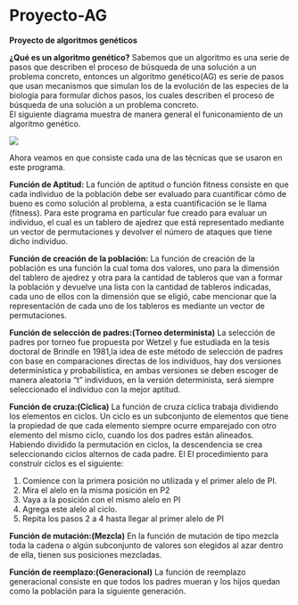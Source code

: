 # Proyecto-AG

**Proyecto de algoritmos genéticos**

**¿Qué es un algoritmo genético?** 
Sabemos que un algoritmo es una serie de pasos que describen el proceso de búsqueda de una solución a un problema concreto, entonces un algoritmo genético(AG) es serie de pasos que usan mecanismos que simulan los de la evolución de las especies de la biología para formular dichos pasos, los cuales describen el proceso de búsqueda de una solución a un problema concreto.  
El siguiente diagrama muestra de manera general el funiconamiento de un algoritmo genético.

![](https://drive.google.com/file/d/1FVo47CJpk3T00UnOVFNynH6bvoo9VZvA/view?usp=sharing)

Ahora veamos en que consiste cada una de las técnicas que se usaron en este programa. 

**Función de Aptitud:**
La función de aptitud o función fitness consiste en que cada individuo de la población debe ser evaluado para cuantificar cómo de bueno es como solución al problema, a esta cuantificación se le llama (fitness). 
Para este programa en particular fue creado para evaluar un individuo, el cual es un tablero de ajedrez que está representado mediante un vector de permutaciones y devolver el número de ataques que tiene dicho individuo. 

**Función de creación de la población:**
La función de creación de la población es una función la cual toma dos valores, uno para la dimensión del tablero de ajedrez y otra para la cantidad de tableros que van a formar la población y devuelve una lista con la cantidad de tableros indicadas, cada uno de ellos con la dimensión que se eligió, cabe mencionar que la representación de cada uno de los tableros es mediante un vector de permutaciones.  

**Función de selección de padres:(Torneo determinista)**
La selección de padres por torneo fue propuesta por Wetzel y fue estudiada en la tesis doctoral de Brindle en 1981,la idea de este método de selección de padres con base en comparaciones directas de los individuos, hay dos versiones determinística y probabilística, en ambas versiones se deben escoger de manera aleatoria “t” individuos, en la versión determinista, será siempre seleccionado el individuo con la mejor aptitud. 

**Función de cruza:(Cíclica)** 
La función de cruza cíclica trabaja dividiendo los elementos en ciclos. Un ciclo es un subconjunto de elementos que tiene la propiedad de que cada elemento siempre ocurre emparejado con otro elemento del mismo ciclo, cuando los dos padres están alineados. Habiendo dividido la permutación en ciclos, la descendencia se crea seleccionando ciclos alternos de cada padre. El 
El procedimiento para construir ciclos es el siguiente: 
1. Comience con la primera posición no utilizada y el primer alelo de PI. 
2. Mira el alelo en la misma posición en P2 
3. Vaya a la posición con el mismo alelo en PI 
4. Agrega este alelo al ciclo. 
5. Repita los pasos 2 a 4 hasta llegar al primer alelo de PI 

**Función de mutación:(Mezcla)** 
En la función de mutación de tipo mezcla toda la cadena o algún subconjunto de valores son elegidos al azar dentro de ella, tienen sus posiciones mezcladas. 

**Función de reemplazo:(Generacional)**
La función de reemplazo generacional consiste en que todos los padres mueran y los hijos quedan como la población para la siguiente generación. 
